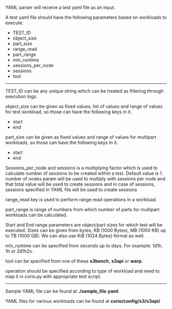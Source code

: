 YAML parser will receive a test yaml file as an input. 

A test yaml file should have the following parameters based on workloads to execute:

* TEST_ID
* object_size
* part_size
* range_read
* part_range
* min_runtime
* sessions_per_node
* sessions
* tool

---

TEST_ID can be any unique string which can be treated as filtering through execution logs.  

object_size can be given as fixed values, list of values and range of values for test 
workload, so those can have the following keys in it.
* start
* end

part_size can be given as fixed values and range of values for multipart workloads, so  those 
can have the following keys in it.
* start
* end 

Sessions_per_node and sessions is a multiplying factor which is used to calculate number of 
sessions to be created within a test. Default value is 1. number of nodes param will be used to 
multiply with sessions per node and that total value will be used to create sessions and in case 
of sessions, sessions specified in YAML file will be used to create sessions

range_read key is used to perform range read operations in a workload. 

part_range is range of numbers from which number of parts for multipart workloads can be 
calculated. 

Start and End range parameters are object/part sizes for which test will be executed.
Sizes can be given from bytes, KB (1000 Bytes), MB (1000 KB) up to TB (1000 GB). We can also use KiB (1024 Bytes) format as well.

min_runtime can be specified from seconds up to days. For example: 1d1h, 1h or 2d1h2s.

tool can be specified from one of these **s3bench**, **s3api** or **warp**.

operation should be specified according to type of workload and need to map it in corio.py with 
appropriate test script.

---

Sample YAML file can be found at **./sample_file.yaml**

YAML files for various workloads can be found at **corio/config/s3/s3api/**

